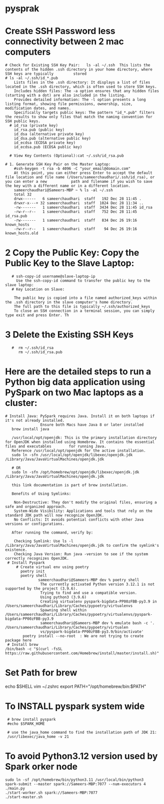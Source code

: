 # pysprak
# Create SSH Password less connectivity between 2 mac computers
    # Check for Existing SSH Key Pair:   ls -al ~/.ssh  This lists the contents of the hidden .ssh directory in your home directory, where SSH keys are typically         stored
    # ls -al ~/.ssh/id_*.pub
        Lists files in the .ssh directory: It displays a list of files located in the .ssh directory, which is often used to store SSH keys.
        Includes hidden files: The -a option ensures that any hidden files (starting with a dot) are also included in the listing.
        Provides detailed information: The -l option presents a long listing format, showing file permissions, ownership, size, modification dates, and names.
        Specifically targets public keys: The pattern "id_*.pub" filters the results to show only files that match the naming convention for SSH public keys.
      # id_rsa (private key)
        id_rsa.pub (public key)
        id_dsa (alternative private key)
        id_dsa.pub (alternative public key)
        id_ecdsa (ECDSA private key)
        id_ecdsa.pub (ECDSA public key)

      # View Key Contents (Optional):cat ~/.ssh/id_rsa.pub

    # 1. Generate SSH Key Pair on the Master Laptop:
        #ssh-keygen -t rsa -b 4096 -C "your_email@domain.com"
        At this point, you can either press Enter to accept the default file location and file name (/Users/sameerchaudhari/.ssh/id_rsa), or you can enter a new           path and filename if you wish to save the key with a different name or in a different location.
        sameerchaudhari@Sameers-MBP ~ % ls -al ~/.ssh         
        total 32
        drwx------   6 sameerchaudhari  staff   192 Dec 28 11:45 .
        drwxr-x---+ 32 sameerchaudhari  staff  1024 Dec 28 11:34 ..
        -rw-------   1 sameerchaudhari  staff  3434 Dec 28 11:45 id_rsa
        -rw-r--r--   1 sameerchaudhari  staff   752 Dec 28 11:45 id_rsa.pub
        -rw-------   1 sameerchaudhari  staff   834 Dec 26 19:16 known_hosts
        -rw-r--r--   1 sameerchaudhari  staff    94 Dec 26 19:16 known_hosts.old

   #  2 Copy the Public Key: Copy the Public Key to the Slave Laptop:
       # ssh-copy-id username@slave-laptop-ip
         Use the ssh-copy-id command to transfer the public key to the slave laptop:
       # Key Location on Slave:

        The public key is copied into a file named authorized_keys within the .ssh directory in the slave computer's home directory.
        The full path to this file is typically ~/.ssh/authorized_keys
        To close an SSH connection in a terminal session, you can simply type exit and press Enter. Th

   #  3 Delete the Existing SSH Keys
       #  rm ~/.ssh/id_rsa
          rm ~/.ssh/id_rsa.pub


# Here are the detailed steps to run a Python big data application using PySpark on two Mac laptops as a cluster:
    # Install Java: PySpark requires Java. Install it on both laptops if it's not already installed.
                    Ensure both Macs have Java 8 or later installed
       brew install java

       /usr/local/opt/openjdk: This is the primary installation directory for OpenJDK when installed using Homebrew. It contains the essential files and executables        for running Java.
       Reference /usr/local/opt/openjdk for the active installation.
       sudo ln -sfn /usr/local/opt/openjdk/libexec/openjdk.jdk /Library/Java/JavaVirtualMachines/openjdk.jdk

       # OR
       sudo ln -sfn /opt/homebrew/opt/openjdk/libexec/openjdk.jdk /Library/Java/JavaVirtualMachines/openjdk.jdk
      
       this link documentation is part of brew installation.

       Benefits of Using Symlinks:

        Non-Destructive: They don't modify the original files, ensuring a safe and organized approach.
        System-Wide Visibility: Applications and tools that rely on the standard JDK path will now recognize OpenJDK.
        No Conflicts: It avoids potential conflicts with other Java versions or configurations.

       After running the command, verify by:

        Checking Symlink: Use ls -l /Library/Java/JavaVirtualMachines/openjdk.jdk to confirm the symlink's existence.
        Checking Java Version: Run java -version to see if the system correctly recognizes OpenJDK.
     # Install Pyspark
         # Create virtual env using poetry
           poetry init
           poetry shell
                   sameerchaudhari@Sameers-MBP dev % poetry shell
                    The currently activated Python version 3.12.1 is not supported by the project (3.9.6).
                    Trying to find and use a compatible version. 
                    Using python3 (3.9.6)
                    Creating virtualenv pyspark-bigdata-PP00zFBB-py3.9 in /Users/sameerchaudhari/Library/Caches/pypoetry/virtualenvs
                    Spawning shell within /Users/sameerchaudhari/Library/Caches/pypoetry/virtualenvs/pyspark-bigdata-PP00zFBB-py3.9
                    sameerchaudhari@Sameers-MBP dev % emulate bash -c '. /Users/sameerchaudhari/Library/Caches/pypoetry/virtualen
                    vs/pyspark-bigdata-PP00zFBB-py3.9/bin/activate'
            poetry install --no-root  : We are not trying to create package here
     # Install brew
    /bin/bash -c "$(curl -fsSL https://raw.githubusercontent.com/Homebrew/install/master/install.sh)"
   # Set Path for brew
   echo $SHELL
   vim ~/.zshrc
   export PATH="/opt/homebrew/bin:$PATH"

#  To INSTALL pyspark system wide
     # brew install pyspark
     #echo $SPARK_HOME

     # use the java_home command to find the installation path of JDK 21:
     /usr/libexec/java_home -v 21

 # To avoid Python3.12 version used by Spark orker node
    sudo ln -sf /opt/homebrew/bin/python3.11 /usr/local/bin/python3
    spark-submit --master spark://Sameers-MBP:7077 --num-executors 4 ./main.py
    ./start-worker.sh spark://Sameers-MBP:7077
    ./start-master.sh












         
   


